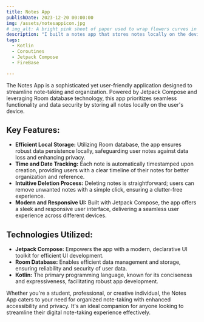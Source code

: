 ```yaml
---
title: Notes App
publishDate: 2023-12-20 00:00:00
img: /assets/notesappicon.jpg
# img_alt: A bright pink sheet of paper used to wrap flowers curves in front of rich blue background
description: "I built a notes app that stores notes locally on the device using Room database."
tags:
  - Kotlin
  - Coroutines
  - Jetpack Compose 
  - FireBase

---
```



<!-- ![LOCAL IMAGE](./public/assets/notesapp.jpg) -->


The Notes App is a sophisticated yet user-friendly application designed to streamline note-taking and organization. Powered by Jetpack Compose and leveraging Room database technology, this app prioritizes seamless functionality and data security by storing all notes locally on the user's device.

## Key Features:

- **Efficient Local Storage:** Utilizing Room database, the app ensures robust data persistence locally, safeguarding user notes against data loss and enhancing privacy.
- **Time and Date Tracking:** Each note is automatically timestamped upon creation, providing users with a clear timeline of their notes for better organization and reference.
- **Intuitive Deletion Process:** Deleting notes is straightforward; users can remove unwanted notes with a simple click, ensuring a clutter-free experience.
- **Modern and Responsive UI:** Built with Jetpack Compose, the app offers a sleek and responsive user interface, delivering a seamless user experience across different devices.

## Technologies Utilized:

- **Jetpack Compose:** Empowers the app with a modern, declarative UI toolkit for efficient UI development.
- **Room Database:** Enables efficient data management and storage, ensuring reliability and security of user data.
- **Kotlin:** The primary programming language, known for its conciseness and expressiveness, facilitating robust app development.

Whether you're a student, professional, or creative individual, the Notes App caters to your need for organized note-taking with enhanced accessibility and privacy. It's an ideal companion for anyone looking to streamline their digital note-taking experience effectively.

